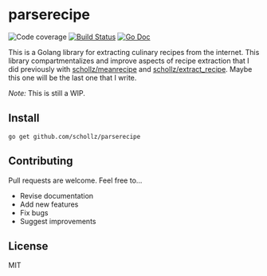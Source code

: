 # parserecipe

<img src="https://img.shields.io/badge/coverage-93%25-brightgreen.svg?style=flat-square" alt="Code coverage">&nbsp;<a href="https://travis-ci.org/schollz/parserecipe"><img src="https://img.shields.io/travis/schollz/parserecipe.svg?style=flat-square" alt="Build Status"></a>&nbsp;<a href="https://godoc.org/github.com/schollz/parserecipe"><img src="http://img.shields.io/badge/godoc-reference-5272B4.svg?style=flat-square" alt="Go Doc"></a> 

This is a Golang library for extracting culinary recipes from the internet. This library compartmentalizes and improve aspects of recipe extraction that I did previously with [schollz/meanrecipe](https://github.com/schollz/meanrecipe) and [schollz/extract_recipe](https://github.com/schollz/extract_recipe). Maybe this one will be the last one that I write.

_Note:_ This is still a WIP.

## Install

```
go get github.com/schollz/parserecipe
```

## Contributing

Pull requests are welcome. Feel free to...

- Revise documentation
- Add new features
- Fix bugs
- Suggest improvements

## License

MIT

